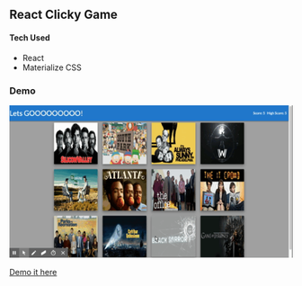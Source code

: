 ## React Clicky Game

#### Tech Used
- React 
- Materialize CSS

### Demo
![This is the Demo](/img/demo.gif)

[Demo it here](https://tastaub.github.io/memory-react/)
